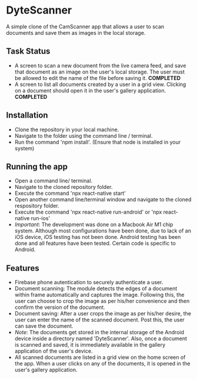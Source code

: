 # DyteScanner
A simple clone of the CamScanner app that allows a user to scan documents and save them as images in the local storage.

## Task Status
- A screen to scan a new document from the live camera feed, and save that document as an image on the user's local storage. The user must be allowed to edit the name of the file before saving it. **COMPLETED**
- A screen to list all documents created by a user in a grid view. Clicking on a document should open it in the user's gallery application. **COMPLETED**

## Installation
- Clone the repository in your local machine.
- Navigate to the folder using the command line / terminal.
- Run the command 'npm install'. (Ensure that node is installed in your system)

## Running the app
- Open a command line/ terminal.
- Navigate to the cloned repository folder.
- Execute the command 'npx react-native start'
- Open another command line/terminal window and navigate to the cloned respository folder.
- Execute the command 'npx react-native run-android' or 'npx react-native run-ios'
- *Important*: The development was done on a Macbook Air M1 chip system. Although most configurations have been done, due to lack of an iOS device, iOS testing has not been done. Android testing has been done and all features have been tested. Certain code is specific to Android.

## Features
- Firebase phone autentication to securely authenticate a user.
- Document scanning: The module detects the edges of a document within frame automatically and captures the image. Following this, the user can choose to crop the image as per his/her convenience and then confirm the version of the document.
- Document saving: After a user crops the image as per his/her desire, the user can enter the name of the scanned document. Post this, the user can save the document.
- *Note*: The documents get stored in the internal storage of the Android device inside a directory named 'DyteScanner'. Also, once a document is scanned and saved, it is immediately available in the gallery application of the user's device.
- All scanned documents are listed in a grid view on the home screen of the app. When a user clicks on any of the documents, it is opened in the user's gallery application.



